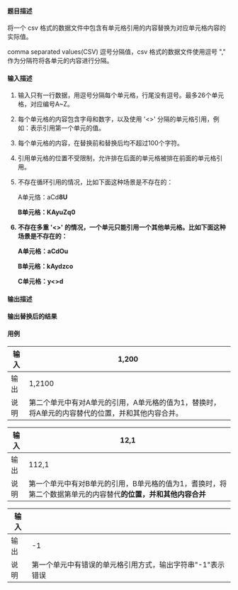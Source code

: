 #### 题目描述

将一个 csv 格式的数据文件中包含有单元格引用的内容替换为对应单元格内容的实际值。

comma separated values(CSV) 逗号分隔值，csv 格式的数据文件使用逗号 "," 作为分隔符将各单元的内容进行分隔。

#### 输入描述

1. 输入只有一行数据，用逗号分隔每个单元格，行尾没有逗号。最多26个单元格，对应编号A~Z。
2. 每个单元格的内容包含字母和数字，以及使用 '<>' 分隔的单元格引用，例如：<A>表示引用第一个单元的值。
3. 每个单元格的内容，在替换前和替换后均不超过100个字符。
4. 引用单元格的位置不受限制，允许排在后面的单元格被排在前面的单元格引用。
5. 不存在循环引用的情况，比如下面这种场景是不存在的：

   A单元恪：aCd<B>8U

   B单元格：KAy<A>uZq0
6. 不存在多重 '<>' 的情况，一个单元只能引用一个其他单元格。比如下面这种场景是不存在的：

   A单元格：aCdOu

   B单元格：kAydzco

   C单元格：y<<A><B>>d

#### 输出描述

输出替换后的结果

#### 用例


| 输入 | 1,2<A>00                                                                                            |
| ------ | ----------------------------------------------------------------------------------------------------- |
| 输出 | 1,2100                                                                                              |
| 说明 | 第二个单元中有对A单元的引用，A单元格的值为1，替换时，将A单元的内容替代<A>的位置，并和其他内容合并。 |


| 输入 | 1<B>2,1                                                                                                      |
| ------ | -------------------------------------------------------------------------------------------------------------- |
| 输出 | 112,1                                                                                                        |
| 说明 | 第一个单元中有对B单元的引用，B单元格的值为1，耆换时，将第二个数据第单元的内容替代<B>的位置，并和其他内容合并 |


| 输入 | <A>                                                        |
| ------ | ------------------------------------------------------------ |
| 输出 | -1                                                         |
| 说明 | 第一个单元中有错误的单元格引用方式，输出字符串"-1"表示错误 |
